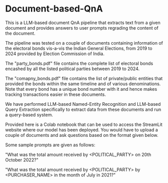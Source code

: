 # Document-based-QnA
This is a LLM-based document QnA pipeline that extracts text from a given document and provides answers to user prompts regrading the content of the document.

The pipeline was tested on a couple of documents containing information of the electoral bonds vis-a-vis the Indian General Elections, from 2019 to 2024 provided by Election Commission of India.

The "party_bonds.pdf" file contains the complete list of electoral bonds encashed by all the listed political parties between 2019 to 2024.

The "comapny_bonds.pdf" file contains the list of private/public entities that provided the bonds within the same timeline and of various denominations. Note that every bond has a unique bond number with it and hence makes tracking transactions easier in these documents.

We have performed LLM-based Named-Entity Recognition and LLM-based Query Extraction specifically to extract data from these documents and run a query-based system.

Provided here is a Colab notebook that can be used to access the StreamLit website where our model has been deployed. You would have to upload a couple of documents and ask questions based on the format given below.

Some sample prompts are given as follows: 

"What was the total amount received by <POLITICAL_PARTY> on 20th October 2022?"

"What was the total amount received by <POLITICAL_PARTY> by <PURCHASER_NAME> in the 
 month of July in 2021?"
